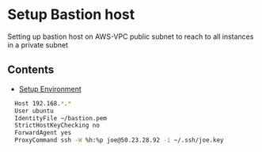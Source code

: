 Setup Bastion host
==================

Setting up bastion host on AWS-VPC public subnet to reach to all instances in a private subnet

## Contents

* [Setup Environment](#setup-environment)





```bash
  Host 192.168.*.*    
  User ubuntu    
  IdentityFile ~/bastion.pem 
  StrictHostKeyChecking no    
  ForwardAgent yes    
  ProxyCommand ssh -W %h:%p joe@50.23.28.92 -i ~/.ssh/joe.key
```
